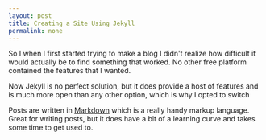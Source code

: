 ```yaml
---
layout: post
title: Creating a Site Using Jekyll
permalink: none
---
```


So I when I first started trying to make a blog I didn't realize how difficult it would actually be to find something that worked. No other free platform contained the features that I wanted. 

Now Jekyll is no perfect solution, but it does provide a host of features and is much more open than any other option, which is why I opted to switch

Posts are written in [Markdown](http://en.wikipedia.org/wiki/Markdown) which is a really handy markup language. Great for writing posts, but it does have a bit of a learning curve and takes some time to get used to.